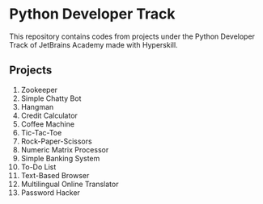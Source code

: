 # Python Developer Track 

This repository contains codes from projects under the Python Developer Track of JetBrains Academy made with Hyperskill. 

## Projects

1. Zookeeper
2. Simple Chatty Bot
3. Hangman
4. Credit Calculator
5. Coffee Machine
6. Tic-Tac-Toe
7. Rock-Paper-Scissors
8. Numeric Matrix Processor
9. Simple Banking System
10. To-Do List
11. Text-Based Browser
12. Multilingual Online Translator
13. Password Hacker
